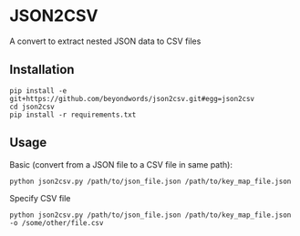 # JSON2CSV

A convert to extract nested JSON data to CSV files

## Installation

    pip install -e git+https://github.com/beyondwords/json2csv.git#egg=json2csv
    cd json2csv
    pip install -r requirements.txt

## Usage

Basic (convert from a JSON file to a CSV file in same path):

    python json2csv.py /path/to/json_file.json /path/to/key_map_file.json

Specify CSV file

    python json2csv.py /path/to/json_file.json /path/to/key_map_file.json -o /some/other/file.csv



